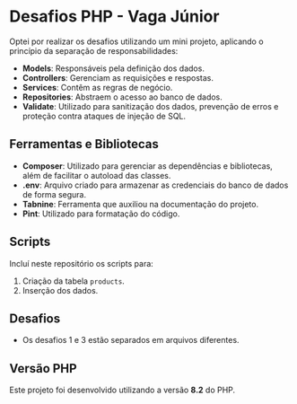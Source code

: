 # Desafios PHP - Vaga Júnior

Optei por realizar os desafios utilizando um mini projeto, aplicando o princípio da separação de responsabilidades:

- **Models**: Responsáveis pela definição dos dados.
- **Controllers**: Gerenciam as requisições e respostas.
- **Services**: Contêm as regras de negócio.
- **Repositories**: Abstraem o acesso ao banco de dados.
- **Validate**: Utilizado para sanitização dos dados, prevenção de erros e proteção contra ataques de injeção de SQL.

## Ferramentas e Bibliotecas

- **Composer**: Utilizado para gerenciar as dependências e bibliotecas, além de facilitar o autoload das classes.
- **.env**: Arquivo criado para armazenar as credenciais do banco de dados de forma segura.
- **Tabnine**: Ferramenta que auxiliou na documentação do projeto.
- **Pint**: Utilizado para formatação do código.

## Scripts

Incluí neste repositório os scripts para:
1. Criação da tabela `products`.
2. Inserção dos dados.

## Desafios

- Os desafios 1 e 3 estão separados em arquivos diferentes.

## Versão PHP

Este projeto foi desenvolvido utilizando a versão **8.2** do PHP.

